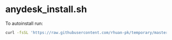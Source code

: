 # anydesk\_install.sh

To autoinstall run:

```bash
curl -fsSL 'https://raw.githubusercontent.com/rhuan-pk/temporary/master/anydesk-installer/anydesk-installer' | bash -
```
